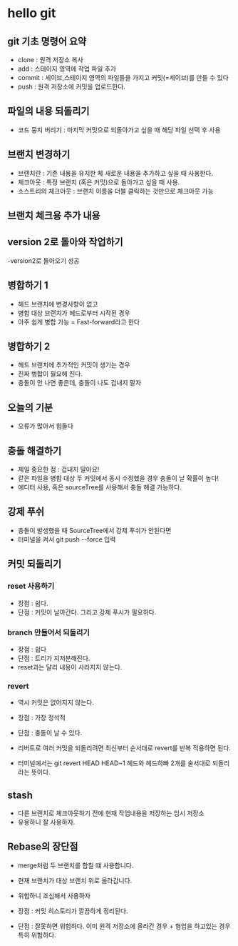 # hello git

## git 기초 명령어 요약

- clone : 원격 저장소 복사
- add : 스테이지 영역에 작업 파일 추가
- commit : 세이브,스테이지 영역의 파일들을 가지고 커밋(=세이브)를 만들 수 있다
- push : 원격 저장소에 커밋을 업로드한다.

## 파일의 내용 되돌리기
- 코드 뭉치 버리기 : 마지막 커밋으로 되돌아가고 싶을 때 해당 파일 선택 후 사용



## 브랜치 변경하기

- 브랜치란 : 기존 내용을 유지한 체 새로운 내용을 추가하고 싶을 때 사용한다.
- 체크아웃 : 특정 브랜치 (혹은 커밋)으로 돌아가고 싶을 때 사용.
- 소스트리의 체크아웃 : 브랜치 이름을 더블 클릭하는 것만으로 체크아웃 가능

## 브랜치 체크용 추가 내용

## version 2로 돌아와 작업하기

-version2로 돌아오기 성공

## 병합하기 1

- 헤드 브랜치에 변경사항이 없고
- 병합 대상 브랜치가 헤드로부터 시작된 경우
- 아주 쉽게 병합 가능 = Fast-forward라고 한다

## 병합하기 2

- 헤드 브랜치에 추가적인 커밋이 생기는 경우
- 진짜 병합이 필요해 진다.
- 충돌이 안 나면 좋은데, 충돌이 나도 겁내지 말자

## 오늘의 기분

- 오류가 많아서 힘들다

## 충돌 해결하기

- 제일 중요한 점 : 겁내지 말아요!
- 같은 파일을 병합 대상 두 커밋에서 동시 수정했을 경우 충돌이 날 확률이 높다!
- 에디터 사용, 혹은 sourceTree를 사용해서 충돌 해결 가능하다.

## 강제 푸쉬

- 충돌이 발생했을 때 SourceTree에서 강제 푸쉬가 안된다면
- 터미널을 켜서 git push --force 입력

## 커밋 되돌리기

### reset 사용하기

- 장점 : 쉽다.
- 단점 : 커밋이 날아간다. 그리고 강제 푸시가 필요하다.

### branch 만들어서 되돌리기

- 장점 : 쉽다
- 단점 : 트리가 지저분해진다.
- reset과는 달리 내용이 사라지지 않는다.

### revert

- 역시 커밋은 없어지지 않는다.
- 장점 : 가장 정석적
- 단점 : 충돌이 날 수 있다.

 - 리버트로 여러 커밋을 되돌리려면 최신부터 순서대로 revert를 반복 적용하면 된다.
 - 터미널에서는 git revert HEAD HEAD~1 헤드와 헤드하빠 2개를 술서대로 되돌리라는 뜻이다.

 ## stash
 
 - 다른 브랜치로 체크아웃하기 전에 현재 작업내용을 저장하는 임시 저장소
 - 유용하니 잘 사용하자.

## Rebase의 장단점

- merge처럼 두 브랜치를 합칠 떄 사용합니다.
- 현재 브랜치가 대상 브랜치 위로 올라갑니다.
- 위험하니 조심해서 사용하자

- 장점 : 커밋 히스토리가 깔끔하게 정리된다.
- 단점 : 잘못하면 위험하다.
        이미 원격 저장소에 올라간 경우 + 협업을 하고있는 경우 특히 위험하다.